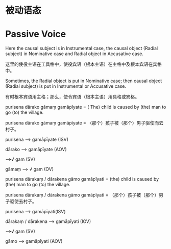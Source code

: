 # 被动语态
 # **Passive Voice** 

Here the causal subject is in Instrumental case, the causal object (Radial subject) in Nominative case and Radial object in Accusative case.

这里的使役主语在工具格中，使役宾语（根本主语）在主格中及根本宾语在宾格中。

 Sometimes, the Radial object is put in Nominative case; then causal object 
(Radial subject) is put in Instrumental or Accusative case.

有时根本宾语用主格；那么，使令宾语（根本主语）用具格或宾格。

 purisena dārako gāmaṃ gamāpīyate = ( The) child is caused by (the) man to go (to) the village. 
 
 purisena dārako gāmaṃ gamāpīyate = （那个）孩子被（那个）男子驱使而去村子。

 purisena --> gamāpīyate (ISV) 

dārako --> gamāpīyate (AOV) 

 -->√ gam (SV) 
 
 gāmaṃ --> √ gam (OV) 
 
 purisena dārakaṃ / dārakena gāmo gamāpīyati = (the) child is caused by (the) man to go (to) the village.
 
 purisena dārakaṃ / dārakena gāmo gamāpīyati = （那个）孩子被（那个）男子驱使去村子。

 purisena --> gamāpīyati(ISV) 
 
 dārakaṃ / dārakena --> gamāpīyati (IOV) 

 -->√ gam (SV) 
 
gāmo --> gamāpīyati (AOV)